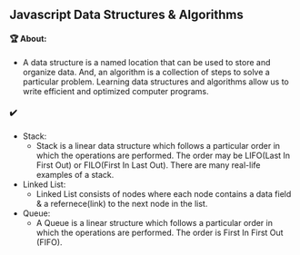 ## Javascript Data Structures & Algorithms

#### :trophy: About:
  - A data structure is a named location that can be used to store and organize data. And, an algorithm is a collection of steps to solve a particular problem. Learning data structures and algorithms allow us to write efficient and optimized computer programs.

#### :heavy_check_mark:
  - Stack:
    - Stack is a linear data structure which follows a particular order in which the operations are performed. The order may be LIFO(Last In First Out) or FILO(First In Last Out). There are many real-life examples of a stack.
  - Linked List:
    - Linked List consists of nodes where each node contains a data field & a refernece(link) to the next node in the list.
  - Queue:
    - A Queue is a linear structure which follows a particular order in which the operations are performed. The order is First In First Out (FIFO).